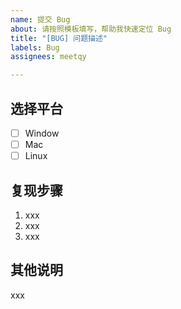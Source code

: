 ```yaml
---
name: 提交 Bug
about: 请按照模板填写，帮助我快速定位 Bug
title: "[BUG] 问题描述"
labels: Bug
assignees: meetqy

---
```


## 选择平台

* [ ] Window
* [ ] Mac
* [ ] Linux

## 复现步骤

1. xxx
2. xxx
3. xxx

## 其他说明

xxx
